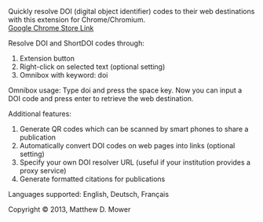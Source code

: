 Quickly resolve DOI (digital object identifier) codes to their web destinations with this extension for Chrome/Chromium.  
[Google Chrome Store Link](https://chrome.google.com/webstore/detail/doi-resolver/goanbaknlbojfglcepjnankoobfakbpg)  

Resolve DOI and ShortDOI codes through:

1.  Extension button
2.  Right-click on selected text (optional setting)
3.  Omnibox with keyword: doi

Omnibox usage: Type doi and press the space key. Now you can input a DOI code and press enter to retrieve the web destination.  

Additional features:

1.  Generate QR codes which can be scanned by smart phones to share a publication
2.  Automatically convert DOI codes on web pages into links (optional setting)
3.  Specify your own DOI resolver URL (useful if your institution provides a proxy service)
4.  Generate formatted citations for publications

Languages supported: English, Deutsch, Français

Copyright © 2013, Matthew D. Mower
